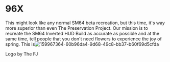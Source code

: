 # 96X

This might look like any normal SM64 beta recreation, but this time, it's way more superior than even The Preservation Project. Our mission is to recreate the SM64 Inverted HUD Build as accurate as possible and at the same time, tell people that you don't need flowers to experience the joy of spring.
This is![159967364-60b96da4-9d68-49c8-bb37-b60f69d5cfda](https://user-images.githubusercontent.com/101369269/160710874-ba0bc8d0-66de-48be-8089-ecf021e953d0.png)

Logo by The FJ
